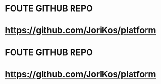 # FOUTE GITHUB REPO
# https://github.com/JoriKos/platform
# FOUTE GITHUB REPO
# https://github.com/JoriKos/platform
